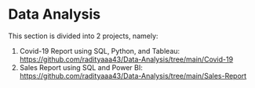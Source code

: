 # Data Analysis

This section is divided into 2 projects, namely:
1. Covid-19 Report using SQL, Python, and Tableau: https://github.com/radityaaa43/Data-Analysis/tree/main/Covid-19
2. Sales Report using SQL and Power BI: https://github.com/radityaaa43/Data-Analysis/tree/main/Sales-Report
